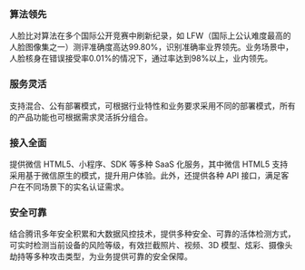 ### 算法领先
人脸比对算法在多个国际公开竞赛中刷新纪录，如 LFW（国际上公认难度最高的人脸图像集之一）测评准确度高达99.80%，识别准确率业界领先。业务场景中，人脸核身在错误接受率0.01%的情况下，通过率达到98%以上，业内领先。

### 服务灵活
支持混合、公有部署模式，可根据行业特性和业务要求采用不同的部署模式，所有的产品功能也可根据需求灵活拆分组合。

### 接入全面
提供微信 HTML5、小程序、SDK 等多种 SaaS 化服务，其中微信 HTML5 支持采用基于微信原生的模式，提升用户体验。此外，还提供各种 API 接口，满足客户在不同场景下的实名认证需求。   

### 安全可靠  
结合腾讯多年安全积累和大数据风控技术，提供多种安全、可靠的活体检测方式，可实时检测当前设备的风险等级，有效拦截照片、视频、3D 模型、炫彩、摄像头劫持等多种攻击类型，为业务提供可靠的安全保障。




